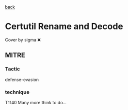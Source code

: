 [back](../index.md)
# Certutil Rename and Decode
Cover by sigma :x: 
## MITRE
### Tactic
defense-evasion
### technique
T1140
Many more think to do...